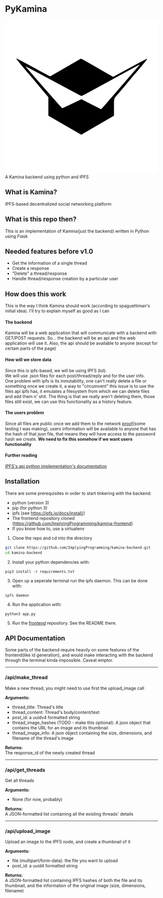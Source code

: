 # PyKamina
![Kamina_Logo](kamina_logo.svg)
A Kamina backend using python and IPFS

## What is Kamina?
IPFS-based decentralized social networking platform

## What is this repo then?
This is an implementation of Kamina(just the backend) written in Python using Flask

## Needed features before v1.0
* Get the information of a single thread
* Create a response
* "Delete" a thread/response
* Handle thread/response creation by a particular user

## How does this work
This is the way I think Kamina should work (according to spaguettiman's initial idea). I'll try to explain myself as good as I can

#### The backend
Kamina will be a web application that will communicate with a backend with GET/POST requests. So... the backend will be an api and the web application will use it.
Also, the api should be available to anyone (except for certain parts of the page)

#### How will we store data
Since this is ipfs-based, we will be using IPFS (lol).  
We will use .json files for each post/thread/reply and for the user info.  
One problem with ipfs is its inmutability, one can't really delete a file or something once we create it, a way to "circumvent" this issue is to use the files api ipfs has, it emulates a filesystem from which we can delete files and add them n' shit. The thing is that we really aren't deleting them, those files still exist, we can use this functionality as a history feature.  

#### The users problem
Since all files are public once we add them to the network [proof](https://ipfs.io/ipfs/QmTKwydPody1deWXxQo7TZEpuZhFFzDkWpcYyeFyB9WdAb)(some testing I was making), users information will be available to anyone that has the hash of that json file, that means they will have access to the password hash we create. **We need to fix this somehow if we want users functionality**

#### Further reading
[IPFS's api python implementation's documentation](https://ipfs.io/ipns/QmZ86ow1byeyhNRJEatWxGPJKcnQKG7s51MtbHdxxUddTH/Software/Python/ipfsapi/)

## Installation

There are some prerequisites in order to start tinkering with the backend:
* python (version 3)
* pip (for python 3)
* ipfs (see https://ipfs.io/docs/install/)  
* The frontend repository cloned (https://github.com/ImplyingProgramming/kamina-frontend)
* If you know how to, use a virtualenv

1. Clone the repo and cd into the directory
```sh
git clone https://github.com/ImplyingProgramming/kamina-backend.git
cd kamina-backend
```

2. Install your python dependencies with:
```
pip3 install -r requirements.txt
```
3. Open up a seperate terminal run the ipfs daemon. This can be done with:
```
ipfs daemon
```
4. Run the application with:
```
python3 app.py
```
5. Run the [frontend](https://github.com/ImplyingProgramming/kamina-frontend) repository. See the README there.


## API Documentation
Some parts of the backend require heavily on some features of the
frontend(like id generation), and would make interacting with the backend
through the terminal kinda impossible. Caveat emptor.

----
### /api/make_thread
Make a new thread, you might need to use first the upload_image call

__Arguments:__
* thread_title: Thread's title
* thread_content: Thread's body/content/text
* post_id: a uuidv4 formatted string
* thread_image_hashes (TODO - make this optional): A json object that contains
the URL for an image and its thumbnail
* thread_image_info: A json object containing the size, dimensions, and filename
of the thread's image

__Returns:__  
The response_id of the newly created thread

----
### /api/get_threads
Get all threads

__Arguments:__
* None (for now, probably)

__Returns:__  
A JSON-formatted list containing all the existing threads' details

----
### /api/upload_image
Upload an image to the IPFS node, and create a thumbnail of it

__Arguments:__  
* file (multipart/form-data): the file you want to upload
* post_id: a uuid4 formatted string

__Returns:__  
A JSON-formatted list containing IPFS hashes of both the file and its thumbnail,
and the information of the original image (size, dimensions, filename)
